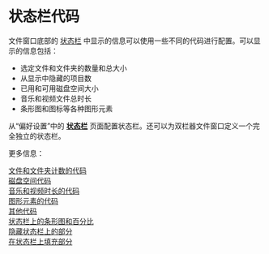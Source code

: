 # 状态栏代码

文件窗口底部的 [状态栏](/Manual/basic_concepts/the_lister/status_bar.zh.md) 中显示的信息可以使用一些不同的代码进行配置。可以显示的信息包括：

- 选定文件和文件夹的数量和总大小
- 从显示中隐藏的项目数
- 已用和可用磁盘空间大小
- 音乐和视频文件总时长
- 条形图和图标等各种图形元素

从“偏好设置”中的 **[状态栏](/Manual/preferences/preferences_categories/file_displays/status_bar.zh.md)** 页面配置状态栏。还可以为双栏器文件窗口定义一个完全独立的状态栏。

更多信息：

[文件和文件夹计数的代码](/Manual/reference/status_bar_codes/codes_for_file_and_folder_counts.zh.md)  
[磁盘空间代码](/Manual/reference/status_bar_codes/codes_for_disk_space.zh.md)  
[音乐和视频时长的代码](/Manual/reference/status_bar_codes/codes_for_music_and_video_duration.zh.md)  
[图形元素的代码](/Manual/reference/status_bar_codes/codes_for_graphical_elements.zh.md)  
[其他代码](/Manual/reference/status_bar_codes/other_codes.zh.md)  
[状态栏上的条形图和百分比](/Manual/reference/status_bar_codes/bar_graphs_and_percentages.zh.md)  
[隐藏状态栏上的部分](/Manual/reference/status_bar_codes/hiding_sections_on_the_status_bar.zh.md)  
[在状态栏上填充部分](/Manual/reference/status_bar_codes/padding_sections_on_the_status_bar.zh.md)